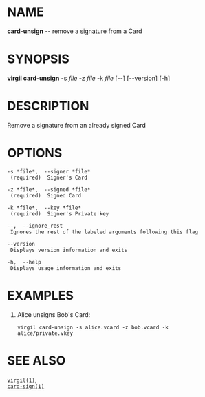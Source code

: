 NAME
====

**card-unsign** -- remove a signature from a Card

SYNOPSIS
========

**virgil card-unsign** -s *file* -z *file* -k *file* \[--\]
\[--version\] \[-h\]

DESCRIPTION
===========

Remove a signature from an already signed Card

OPTIONS
=======

    -s *file*,  --signer *file*
     (required)  Signer's Card

    -z *file*,  --signed *file*
     (required)  Signed Card

    -k *file*,  --key *file*
     (required)  Signer's Private key

    --,  --ignore_rest
     Ignores the rest of the labeled arguments following this flag

    --version
     Displays version information and exits

    -h,  --help
     Displays usage information and exits

EXAMPLES
========

1.  Alice unsigns Bob's Card:

        virgil card-unsign -s alice.vcard -z bob.vcard -k alice/private.vkey

SEE ALSO
========

[`virgil(1)`](../markdown/virgil.1.md),  
[`card-sign(1)`](../markdown/card-sign.1.md)
